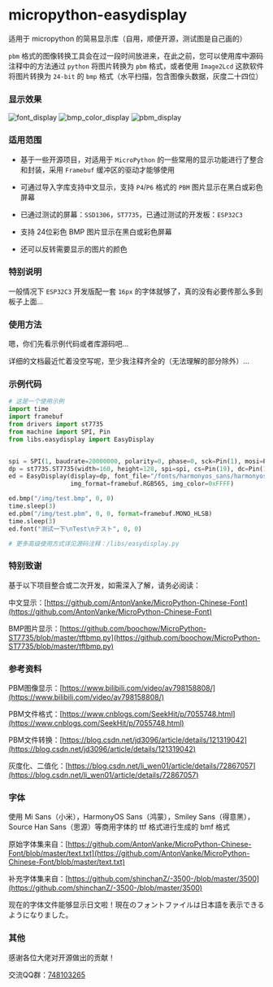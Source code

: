 # micropython-easydisplay
适用于 micropython 的简易显示库（自用，顺便开源，测试图是自己画的）

`pbm` 格式的图像转换工具会在过一段时间放进来，在此之前，您可以使用库中源码注释中的方法通过 `python` 将图片转换为 `pbm` 格式，或者使用 `Image2Lcd` 这款软件将图片转换为 `24-bit` 的 `bmp` 格式（水平扫描，包含图像头数据，灰度二十四位）

### 显示效果
![font_display](https://user-images.githubusercontent.com/96659329/217912388-32b67ae0-c586-426a-8409-15d66626af67.jpg)
![bmp_color_display](https://user-images.githubusercontent.com/96659329/217912256-576ae657-9355-4384-a8b3-1430f295f700.jpg)
![pbm_display](https://user-images.githubusercontent.com/96659329/217912280-92b902f8-b177-4b37-bc25-84ffdb13978b.jpg)


### 适用范围
- 基于一些开源项目，对适用于 `MicroPython` 的一些常用的显示功能进行了整合和封装，采用 `Framebuf` 缓冲区的驱动才能够使用

- 可通过导入字库支持中文显示，支持 `P4`/`P6` 格式的 `PBM` 图片显示在黑白或彩色屏幕

- 已通过测试的屏幕：`SSD1306`，`ST7735`，已通过测试的开发板：`ESP32C3`

- 支持 24位彩色 BMP 图片显示在黑白或彩色屏幕

- 还可以反转需要显示的图片的颜色


### 特别说明
一般情况下 `ESP32C3` 开发版配一套 `16px` 的字体就够了，真的没有必要传那么多到板子上面...


### 使用方法
嗯，你们先看示例代码或者库源码吧...

详细的文档最近忙着没空写呢，至少我注释齐全的（无法理解的部分除外）...


### 示例代码
```python
# 这是一个使用示例
import time
import framebuf
from drivers import st7735
from machine import SPI, Pin
from libs.easydisplay import EasyDisplay


spi = SPI(1, baudrate=20000000, polarity=0, phase=0, sck=Pin(1), mosi=Pin(0))
dp = st7735.ST7735(width=160, height=128, spi=spi, cs=Pin(19), dc=Pin(18), rst=Pin(3), rot=1)
ed = EasyDisplay(display=dp, font_file="/fonts/harmonyos_sans/harmonyos16.bmf", show=True, font_color=0xFFFF, clear=True,
                 img_format=framebuf.RGB565, img_color=0xFFFF)

ed.bmp("/img/test.bmp", 0, 0)
time.sleep(3)
ed.pbm("/img/test.pbm", 0, 0, format=framebuf.MONO_HLSB)
time.sleep(3)
ed.font("测试一下\nTest\nテスト", 0, 0)

# 更多高级使用方式详见源码注释：/libs/easydisplay.py
```

### 特别致谢
基于以下项目整合或二次开发，如需深入了解，请务必阅读：

中文显示：[https://github.com/AntonVanke/MicroPython-Chinese-Font](https://github.com/AntonVanke/MicroPython-Chinese-Font)

BMP图片显示：[https://github.com/boochow/MicroPython-ST7735/blob/master/tftbmp.py](https://github.com/boochow/MicroPython-ST7735/blob/master/tftbmp.py)


### 参考资料
PBM图像显示：[https://www.bilibili.com/video/av798158808/](https://www.bilibili.com/video/av798158808/)

PBM文件格式：[https://www.cnblogs.com/SeekHit/p/7055748.html](https://www.cnblogs.com/SeekHit/p/7055748.html)

PBM文件转换：[https://blog.csdn.net/jd3096/article/details/121319042](https://blog.csdn.net/jd3096/article/details/121319042)

灰度化、二值化：[https://blog.csdn.net/li_wen01/article/details/72867057](https://blog.csdn.net/li_wen01/article/details/72867057)


### 字体
使用 Mi Sans（小米），HarmonyOS Sans（鸿蒙），Smiley Sans（得意黑），Source Han Sans（思源）等商用字体的 ttf 格式进行生成的 bmf 格式

原始字体集来自：[https://github.com/AntonVanke/MicroPython-Chinese-Font/blob/master/text.txt](https://github.com/AntonVanke/MicroPython-Chinese-Font/blob/master/text.txt)

补充字体集来自：[https://github.com/shinchanZ/-3500-/blob/master/3500](https://github.com/shinchanZ/-3500-/blob/master/3500)

现在的字体文件能够显示日文啦！現在のフォントファイルは日本語を表示できるようになりました。


### 其他
感谢各位大佬对开源做出的贡献！

交流QQ群：[748103265](https://jq.qq.com/?_wv=1027&k=I74bKifU)
